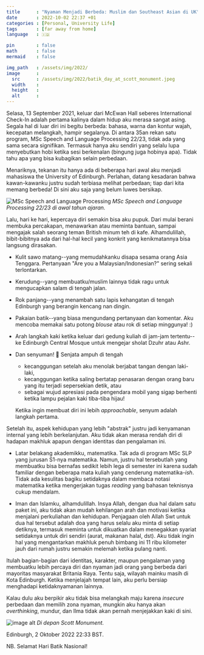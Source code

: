 ```yaml
---
title      : "Nyaman Menjadi Berbeda: Muslim dan Southeast Asian di UK"
date       : 2022-10-02 22:37 +01
categories : [Personal, University Life]
tags       : [far away from home]
language   : 🇮🇩

pin        : false
math       : false
mermaid    : false

img_path   : /assets/img/2022/
image      :
  src      : /assets/img/2022/batik_day_at_scott_monument.jpeg
  width    : 
  height   : 
  alt      : 
---
```


Selasa, 13 September 2021, keluar dari McEwan Hall seberes International Check-In adalah pertama kalinya dalam hidup aku merasa sangat asing. Segala hal di luar diri ini begitu berbeda: bahasa, warna dan kontur wajah, kecepatan melangkah, hampir segalanya. Di antara 35an rekan satu program, MSc Speech and Language Processing 22/23, tidak ada yang sama secara signifikan. Termasuk hanya aku sendiri yang selalu lupa menyebutkan hobi ketika sesi berkenalan (bingung juga hobinya apa). Tidak tahu apa yang bisa kubagikan selain perbedaan.

Menariknya, tekanan itu hanya ada di beberapa hari awal aku menjadi mahasiswa the University of Edinburgh. Perlahan, datang kesadaran bahwa kawan-kawanku justru sudah terbiasa melihat perbedaan; tiap dari kita memang berbeda! Di sini aku saja yang belum luwes bersikap.

![MSc Speech and Language Processing](msc_slp_2223_start.jpg)
_MSc Speech and Language Processing 22/23 di awal tahun ajaran._

Lalu, hari ke hari, kepercaya diri semakin bisa aku pupuk. Dari mulai berani membuka percakapan, menawarkan atau meminta bantuan, sampai mengajak salah seorang teman British minum teh di kafe. Alhamdulillah, bibit-bibitnya ada dari hal-hal kecil yang konkrit yang kenikmatannya bisa langsung dirasakan.

- Kulit sawo matang--yang memudahkanku disapa sesama orang Asia Tenggara. Pertanyaan "Are you a Malaysian/Indonesian?" sering sekali terlontarkan.

- Kerudung--yang membuatku/muslim lainnya tidak ragu untuk mengucapkan salam di tengah jalan.

- Rok panjang--yang menambah satu lapis kehangatan di tengah Edinburgh yang berangin kencang nan dingin.

- Pakaian batik--yang biasa mengundang pertanyaan dan komentar. Aku mencoba memakai satu potong *blouse* atau rok di setiap minggunya! :)

- Arah langkah kaki ketika keluar dari gedung kuliah di jam-jam tertentu--ke Edinburgh Central Mosque untuk mengejar sholat Dzuhr atau Ashr. 

- Dan senyuman! 🙂 Senjata ampuh di tengah
  - kecanggungan setelah aku menolak berjabat tangan dengan laki-laki,
  - kecanggungan ketika saling bertatap penasaran dengan orang baru yang itu terjadi sepersekian detik, atau
  - sebagai wujud apresiasi pada pengendara mobil yang sigap berhenti ketika lampu pejalan kaki tiba-tiba hijau!
  
  Ketika ingin membuat diri ini lebih *approachable*, senyum adalah langkah pertama.

Setelah itu, aspek kehidupan yang lebih "abstrak" justru jadi kenyamanan internal yang lebih berkelanjutan. Aku tidak akan merasa rendah diri di hadapan makhluk apapun dengan identitas dan pengalaman ini.

- Latar belakang akademikku, matematika. Tak ada di program MSc SLP yang jurusan S1-nya matematika. Namun, justru hal tersebutlah yang membuatku bisa bernafas sedikit lebih lega di semester ini karena sudah familiar dengan beberapa mata kuliah yang cenderung matematika-*ish*. Tidak ada kesulitas bagiku setidaknya dalam membaca notasi matematika ketika mengerjakan tugas *reading* yang bahasan teknisnya cukup mendalam.

- Iman dan Islamku, alhamdulillah. Insya Allah, dengan dua hal dalam satu paket ini, aku tidak akan mudah kehilangan arah dan motivasi ketika menjalani perkuliahan dan kehidupan. Penjagaan oleh Allah Swt untuk dua hal tersebut adalah doa yang harus selalu aku minta di setiap detiknya, termasuk meminta untuk dikuatkan dalam menegakkan syariat setidaknya untuk diri sendiri (aurat, makanan halal, dst). Aku tidak ingin hal yang mengantarkan makhluk penuh bimbang ini 11 ribu kilometer jauh dari rumah justru semakin melemah ketika pulang nanti.

Itulah bagian-bagian dari identitas, karakter, maupun pengalaman yang membuatku lebih percaya diri dan nyaman jadi orang yang berbeda dari mayoritas masyarakat Britania Raya. Tentu saja, wilayah mainku masih di Kota Edinburgh. Ketika menjelajah tempat lain, aku perlu bersiap menghadapi ketidaknyamanan lainnya.

Kalau dulu aku berpikir aku tidak bisa melangkah maju karena *insecure* perbedaan dan memilih zona nyaman, mungkin aku hanya akan *overthinking*, mundur, dan Ilma tidak akan pernah menjejakkan kaki di sini.

![image alt](batik_day_at_scott_monument.jpeg)
_Di depan Scott Monument._

Edinburgh, 2 Oktober 2022 22:33 BST.

NB. Selamat Hari Batik Nasional!